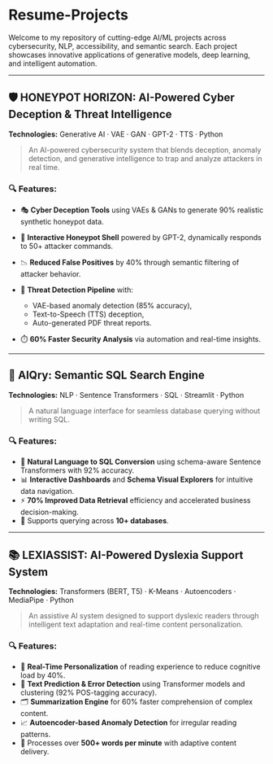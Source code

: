 # Resume-Projects


Welcome to my repository of cutting-edge AI/ML projects across cybersecurity, NLP, accessibility, and semantic search. Each project showcases innovative applications of generative models, deep learning, and intelligent automation.

---

## 🛡️ HONEYPOT HORIZON: AI-Powered Cyber Deception & Threat Intelligence

**Technologies:** Generative AI · VAE · GAN · GPT-2 · TTS · Python

> An AI-powered cybersecurity system that blends deception, anomaly detection, and generative intelligence to trap and analyze attackers in real time.

### 🔍 Features:

* 🎭 **Cyber Deception Tools** using VAEs & GANs to generate 90% realistic synthetic honeypot data.
* 🧠 **Interactive Honeypot Shell** powered by GPT-2, dynamically responds to 50+ attacker commands.
* 📉 **Reduced False Positives** by 40% through semantic filtering of attacker behavior.
* 🚨 **Threat Detection Pipeline** with:

  * VAE-based anomaly detection (85% accuracy),
  * Text-to-Speech (TTS) deception,
  * Auto-generated PDF threat reports.
* ⏱️ **60% Faster Security Analysis** via automation and real-time insights.

---

## 🔎 AIQry: Semantic SQL Search Engine

**Technologies:** NLP · Sentence Transformers · SQL · Streamlit · Python

> A natural language interface for seamless database querying without writing SQL.

### 🔍 Features:

* 💬 **Natural Language to SQL Conversion** using schema-aware Sentence Transformers with 92% accuracy.
* 📊 **Interactive Dashboards** and **Schema Visual Explorers** for intuitive data navigation.
* ⚡ **70% Improved Data Retrieval** efficiency and accelerated business decision-making.
* 🔌 Supports querying across **10+ databases**.

---

## 📚 LEXIASSIST: AI-Powered Dyslexia Support System

**Technologies:** Transformers (BERT, T5) · K-Means · Autoencoders · MediaPipe · Python

> An assistive AI system designed to support dyslexic readers through intelligent text adaptation and real-time content personalization.

### 🔍 Features:

* 🧩 **Real-Time Personalization** of reading experience to reduce cognitive load by 40%.
* 🤖 **Text Prediction & Error Detection** using Transformer models and clustering (92% POS-tagging accuracy).
* 🗂️ **Summarization Engine** for 60% faster comprehension of complex content.
* 📈 **Autoencoder-based Anomaly Detection** for irregular reading patterns.
* 🚀 Processes over **500+ words per minute** with adaptive content delivery.

